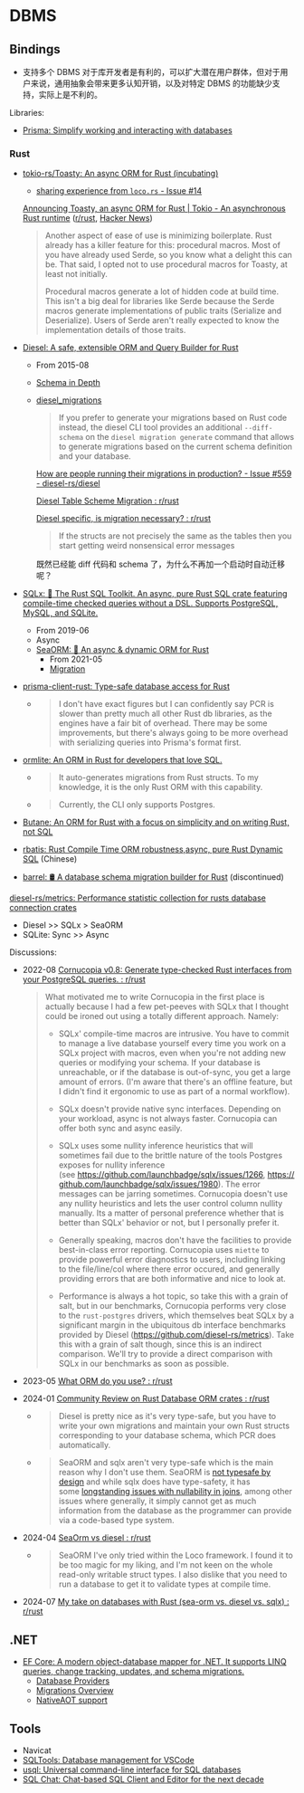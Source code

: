 # DBMS
## Bindings
- 支持多个 DBMS 对于库开发者是有利的，可以扩大潜在用户群体，但对于用户来说，通用抽象会带来更多认知开销，以及对特定 DBMS 的功能缺少支持，实际上是不利的。

Libraries:
- [Prisma: Simplify working and interacting with databases](https://www.prisma.io/)

### Rust
- [tokio-rs/Toasty: An async ORM for Rust (incubating)](https://github.com/tokio-rs/toasty)
  - [sharing experience from `loco.rs` - Issue #14](https://github.com/tokio-rs/toasty/issues/14)

  [Announcing Toasty, an async ORM for Rust | Tokio - An asynchronous Rust runtime](https://tokio.rs/blog/2024-10-23-announcing-toasty) ([r/rust](https://www.reddit.com/r/rust/comments/1gak6zq/announcing_toasty_an_async_orm_for_rust/), [Hacker News](https://news.ycombinator.com/item?id=41929565))
  > Another aspect of ease of use is minimizing boilerplate. Rust already has a killer feature for this: procedural macros. Most of you have already used Serde, so you know what a delight this can be. That said, I opted not to use procedural macros for Toasty, at least not initially.
  > 
  > Procedural macros generate a lot of hidden code at build time. This isn't a big deal for libraries like Serde because the Serde macros generate implementations of public traits (Serialize and Deserialize). Users of Serde aren't really expected to know the implementation details of those traits.

- [Diesel: A safe, extensible ORM and Query Builder for Rust](https://github.com/diesel-rs/diesel)
  - From 2015-08
  - [Schema in Depth](https://diesel.rs/guides/schema-in-depth.html)
  - [diesel\_migrations](https://docs.rs/diesel_migrations/latest/diesel_migrations/)

    > If you prefer to generate your migrations based on Rust code instead, the diesel CLI tool provides an additional `--diff-schema` on the `diesel migration generate` command that allows to generate migrations based on the current schema definition and your database.

    [How are people running their migrations in production? - Issue #559 - diesel-rs/diesel](https://github.com/diesel-rs/diesel/issues/559)

    [Diesel Table Scheme Migration : r/rust](https://www.reddit.com/r/rust/comments/16sj6af/diesel_table_scheme_migration/)

    [Diesel specific, is migration necessary? : r/rust](https://www.reddit.com/r/rust/comments/xhlizd/diesel_specific_is_migration_necessary/)
    > If the structs are not precisely the same as the tables then you start getting weird nonsensical error messages

    既然已经能 diff 代码和 schema 了，为什么不再加一个启动时自动迁移呢？

- [SQLx: 🧰 The Rust SQL Toolkit. An async, pure Rust SQL crate featuring compile-time checked queries without a DSL. Supports PostgreSQL, MySQL, and SQLite.](https://github.com/launchbadge/sqlx)
  - From 2019-06
  - Async
  - [SeaORM: 🐚 An async & dynamic ORM for Rust](https://github.com/SeaQL/sea-orm)
    - From 2021-05
    - [Migration](https://www.sea-ql.org/SeaORM/docs/next/migration/setting-up-migration/)

- [prisma-client-rust: Type-safe database access for Rust](https://github.com/Brendonovich/Prisma-Client-Rust)
  - > I don't have exact figures but I can confidently say PCR is slower than pretty much all other Rust db libraries, as the engines have a fair bit of overhead. There may be some improvements, but there's always going to be more overhead with serializing queries into Prisma's format first.

- [ormlite: An ORM in Rust for developers that love SQL.](https://github.com/kurtbuilds/ormlite)
  - > It auto-generates migrations from Rust structs. To my knowledge, it is the only Rust ORM with this capability.
  - > Currently, the CLI only supports Postgres.

- [Butane: An ORM for Rust with a focus on simplicity and on writing Rust, not SQL](https://github.com/Electron100/butane)

- [rbatis: Rust Compile Time ORM robustness,async, pure Rust Dynamic SQL](https://github.com/rbatis/rbatis) (Chinese)

- [barrel: 🛢 A database schema migration builder for Rust](https://github.com/rust-db/barrel) (discontinued)

[diesel-rs/metrics: Performance statistic collection for rusts database connection crates](https://github.com/diesel-rs/metrics)
- Diesel >> SQLx > SeaORM
- SQLite: Sync >> Async

Discussions:
- 2022-08 [Cornucopia v0.8: Generate type-checked Rust interfaces from your PostgreSQL queries. : r/rust](https://www.reddit.com/r/rust/comments/wdos9x/comment/iim7v0x/?utm_source=share&utm_medium=web2x&context=3)

  > What motivated me to write Cornucopia in the first place is actually because I had a few pet-peeves with SQLx that I thought could be ironed out using a totally different approach. Namely:
  > - SQLx' compile-time macros are intrusive. You have to commit to manage a live database yourself every time you work on a SQLx project with macros, even when you're not adding new queries or modifying your schema. If your database is unreachable, or if the database is out-of-sync, you get a large amount of errors. (I'm aware that there's an offline feature, but I didn't find it ergonomic to use as part of a normal workflow).
  > 
  > - SQLx doesn't provide native sync interfaces. Depending on your workload, async is not always faster. Cornucopia can offer both sync and async easily.
  > 
  > - SQLx uses some nullity inference heuristics that will sometimes fail due to the brittle nature of the tools Postgres exposes for nullity inference (see <https://github.com/launchbadge/sqlx/issues/1266>, <https://github.com/launchbadge/sqlx/issues/1980>). The error messages can be jarring sometimes. Cornucopia doesn't use any nullity heuristics and lets the user control column nullity manually. Its a matter of personal preference whether that is better than SQLx' behavior or not, but I personally prefer it.
  > 
  > - Generally speaking, macros don't have the facilities to provide best-in-class error reporting. Cornucopia uses `miette` to provide powerful error diagnostics to users, including linking to the file/line/col where there error occured, and generally providing errors that are both informative and nice to look at.
  > 
  > - Performance is always a hot topic, so take this with a grain of salt, but in our benchmarks, Cornucopia performs very close to the `rust-postgres` drivers, which themselves beat SQLx by a significant margin in the ubiquitous db interface benchmarks provided by Diesel (<https://github.com/diesel-rs/metrics>). Take this with a grain of salt though, since this is an indirect comparison. We'll try to provide a direct comparison with SQLx in our benchmarks as soon as possible.

- 2023-05 [What ORM do you use? : r/rust](https://www.reddit.com/r/rust/comments/13d9ayi/what_orm_do_you_use/)
- 2024-01 [Community Review on Rust Database ORM crates : r/rust](https://www.reddit.com/r/rust/comments/18vzkfi/community_review_on_rust_database_orm_crates/)
  - > Diesel is pretty nice as it's very type-safe, but you have to write your own migrations and maintain your own Rust structs corresponding to your database schema, which PCR does automatically.
  - > SeaORM and sqlx aren't very type-safe which is the main reason why I don't use them. SeaORM is [not typesafe by design](https://www.sea-ql.org/SeaORM/docs/write-test/testing/#1-type-errors-1) and while sqlx does have type-safety, it has some [longstanding issues with nullability in joins](https://github.com/launchbadge/sqlx/issues?q=is%3Aissue+is%3Aopen+left+join), among other issues where generally, it simply cannot get as much information from the database as the programmer can provide via a code-based type system.
- 2024-04 [SeaOrm vs diesel : r/rust](https://www.reddit.com/r/rust/comments/1cgm4x2/seaorm_vs_diesel/)
  - > SeaORM I've only tried within the Loco framework. I found it to be too magic for my liking, and I'm not keen on the whole read-only writable struct types. I also dislike that you need to run a database to get it to validate types at compile time.
- 2024-07 [My take on databases with Rust (sea-orm vs. diesel vs. sqlx) : r/rust](https://www.reddit.com/r/rust/comments/1e8ld5d/my_take_on_databases_with_rust_seaorm_vs_diesel/)

## .NET
- [EF Core: A modern object-database mapper for .NET. It supports LINQ queries, change tracking, updates, and schema migrations.](https://github.com/dotnet/efcore)
  - [Database Providers](https://learn.microsoft.com/en-us/ef/core/providers/)
  - [Migrations Overview](https://learn.microsoft.com/en-us/ef/core/managing-schemas/migrations/)
  - [NativeAOT support](https://github.com/dotnet/efcore/issues/29754)

## Tools
- Navicat
- [SQLTools: Database management for VSCode](https://github.com/mtxr/vscode-sqltools)
- [usql: Universal command-line interface for SQL databases](https://github.com/xo/usql)
- [SQL Chat: Chat-based SQL Client and Editor for the next decade](https://github.com/sqlchat/sqlchat)